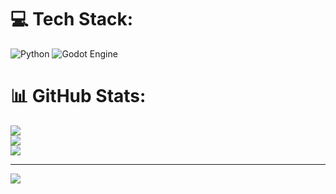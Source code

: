 
# 💻 Tech Stack:
![Python](https://img.shields.io/badge/python-3670A0?style=for-the-badge&logo=python&logoColor=ffdd54) ![Godot Engine](https://img.shields.io/badge/GODOT-%23FFFFFF.svg?style=for-the-badge&logo=godot-engine)
# 📊 GitHub Stats:
![](https://github-readme-stats.vercel.app/api?username=H-DROIT&theme=dark&hide_border=false&include_all_commits=false&count_private=false)<br/>
![](https://github-readme-streak-stats.herokuapp.com/?user=H-DROIT&theme=dark&hide_border=false)<br/>
![](https://github-readme-stats.vercel.app/api/top-langs/?username=H-DROIT&theme=dark&hide_border=false&include_all_commits=false&count_private=false&layout=compact)

---
[![](https://visitcount.itsvg.in/api?id=H-DROIT&icon=0&color=0)](https://visitcount.itsvg.in)

<!-- Proudly created with GPRM ( https://gprm.itsvg.in ) -->
